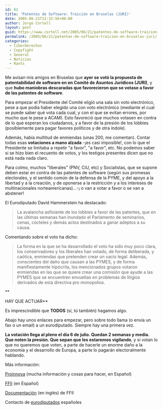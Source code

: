 ```yaml
---
id: 61
title: 'Patentes de Software: Traición en Bruselas (JURI)'
date: 2005-06-21T12:32:56+00:00
author: Jorge Cortell
layout: post
guid: https://www.cortell.net/2005/06/21/patentes-de-software-traicion-en-bruselas-juri/
permalink: /2005/06/21/patentes-de-software-traicion-en-bruselas-juri/
categories:
  - CiberDerechos
  - Copyfight
  - General
  - Noticias
  - Rants
---
```

Me avisan mis amigos en Bruselas que **ayer se votó la propuesta de patentabilidad de software en en Comité de Asuntos Jurí­dicos (JURI)**, y que **hubo maniobras descaradas que favorecieron que se votase a favor de las patentes de software**.

Para empezar el Presidente del Comité eligió una sala sin voto electrónico, pese a que podí­a haber elegido una con voto electrónico (mediante el cual se puede saber qué vota cada cual, y con el que se evitan errores, por mucho que le pese a ACAM). Esto favoreció que muchos votasen en contra de lo que esperan los ciudadanos, y a favor de la presión de los lobbies (posiblemente para pagar favores polí­ticos y de otra í­ndole).

Además, habí­a multitud de enmiendas (unas 200, me comentan). Contar todas esas **votaciones a mano alzada** -¡es casi imposible!, con lo que el Presidente se limitaba a repetir "a favor", "a favor", etc. No podemos saber si se hizo bien el recuento de votos, y los testigos presentes dicen que no está nada nada claro.

Para colmo, muchos "liberales" (PNV, CiU, etc) y Socialistas, que se supone deben estar en contra de las patentes de software (según sus promesas electorales, y el sentido común de la defensa de la PYME, y del apoyo a la libertad y a la creación, y de oponerse a la restricción y a los intereses de multinacionales norteamericanas)...-¡ o van a votar a favor o se van a abstener!

El Eurodiputado David Hammerstein ha destacado:

> La avalancha asfixiante de los lobbies a favor de las patentes, que en las últimas semanas han inundado el Parlamento de seminarios, cenas, cócteles y demás actos destinados a ganar adeptos a su causa.

Comentando sobre el voto ha dicho:

> La forma en la que se ha desarrollado el voto ha sido muy poco clara, los conservadores y los liberales han votado, de forma deliberada, y caótica, enmiendas que pretenden crear un vací­o legal. Además, conscientes del daño que causan a las PYMES, y de forma manifiestamente hipócrita, los mencionados grupos votaron enmiendas en las que se quiere crear una comisión que ayude a las PYMES que se encuentren envueltas en problemas de litigios derivados de esta directiva pro monopolios.

**
  
HAY QUE ACTUAR**

Es imprescindible que **TODOS** (sí­, tú también) hagamos algo.

Abajo hay unos enlaces para empezar, pero sobre todo llama (o enví­a un fax o un email) a un eurodiputado. Siempre hay una primera vez.

**La votación llega al pleno el dí­a 6 de julio. Quedan 2 semanas y media. Que noten la presión. Que sepan que les estaremos vigilando**, y si votan lo que no queremos que voten, a parte de hacerle un enorme daño a la economí­a y el desarrollo de Europa, a parte lo pagarán electoralmente hablando.

Más información:
  
[Proinnova](https://proinnova.hispalinux.es/) (mucha información y cosas para hacer, en Español)
  
[FFII](https://www.ffii.org/index.es.html) (en Español)
  
[Documentación](https://wiki.ffii.org/ConfDoc050601En) (en inglés) de FFII

Contacto de [eurodiputados](https://wwwdb.europarl.eu.int/ep6/owa/p_meps.short_list?ilg=ES&ictry=ES&ipolgrp=&iorig=) españoles